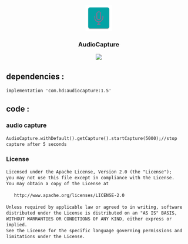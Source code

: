 <p align="center">
	<img width="72" height="72" src="art/ic_launcher-web.png"/>
</p>
<h3 align="center">AudioCapture</h3>
<p align="center">
<a href="" target="_blank"><img src="https://img.shields.io/badge/release-v1.5-blue.svg"></img></a>
</p>

## dependencies :

```
implementation 'com.hd:audiocapture:1.5'
```

## code :

### audio capture

```
AudioCapture.withDefault().getCapture().startCapture(5000);//stop capture after 5 seconds
```


### License

    Licensed under the Apache License, Version 2.0 (the "License");
    you may not use this file except in compliance with the License.
    You may obtain a copy of the License at

       http://www.apache.org/licenses/LICENSE-2.0

    Unless required by applicable law or agreed to in writing, software
    distributed under the License is distributed on an "AS IS" BASIS,
    WITHOUT WARRANTIES OR CONDITIONS OF ANY KIND, either express or implied.
    See the License for the specific language governing permissions and
    limitations under the License.
